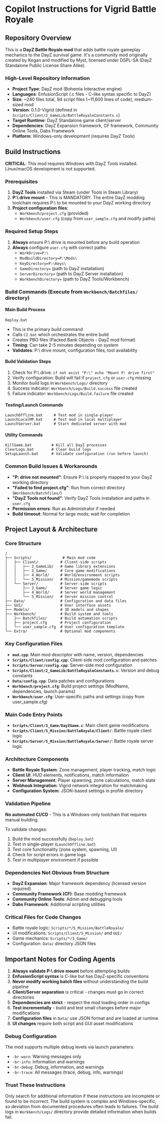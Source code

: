 # Copilot Instructions for Vigrid Battle Royale

## Repository Overview

This is a **DayZ Battle Royale mod** that adds battle royale gameplay mechanics to the DayZ survival game. It's a community mod originally created by Kegan and modified by Myst, licensed under DSPL-SA (DayZ Standalone Public License Share Alike).

### High-Level Repository Information
- **Project Type**: DayZ mod (Bohemia Interactive engine)
- **Languages**: EnfusionScript (.c files - C-like syntax specific to DayZ)
- **Size**: ~240 files total, 94 script files (~11,600 lines of code), medium-sized mod
- **Version**: 0.1.0-Vigrid (defined in `Scripts/Client/2_GameLib/BattleRoyaleConstants.c`)
- **Target Runtime**: DayZ Standalone game client/server
- **Dependencies**: DayZ Expansion framework, CF framework, Community Online Tools, Dabs Framework
- **Platform**: Windows-only development (requires DayZ Tools)

## Build Instructions

**CRITICAL**: This mod requires Windows with DayZ Tools installed. Linux/macOS development is not supported.

### Prerequisites
1. **DayZ Tools** installed via Steam (under Tools in Steam Library)
2. **P:\ drive mount** - This is MANDATORY. The entire DayZ modding toolchain requires P:\ to be mounted to your DayZ working directory
3. **Project configuration files**:
   - `Workbench/project.cfg` (provided)
   - `Workbench/user.cfg` (copy from `user_sample.cfg` and modify paths)

### Required Setup Steps
1. **Always** ensure P:\ drive is mounted before any build operation
2. **Always** configure `user.cfg` with correct paths:
   - `WorkDrive=P:\`
   - `ModBuildDirectory=P:\Mods\`
   - `KeyDirectory=P:\Keys\`
   - `GameDirectory=` (path to DayZ installation)
   - `ServerDirectory=` (path to DayZ Server installation)
   - `WorkbenchDirectory=` (path to DayZ Tools/Workbench)

### Build Commands (Execute from `Workbench/Batchfiles/` directory)

#### Main Build Process
```batch
Deploy.bat
```
- This is the primary build command
- Calls `CI.bat` which orchestrates the entire build
- Creates PBO files (Packed Bank Objects - DayZ mod format)
- **Timing**: Can take 2-5 minutes depending on system
- **Validates**: P:\ drive mount, configuration files, tool availability

#### Build Validation Steps
1. Check for P:\ drive: `if not exist "P:\" echo "Mount P: drive first"`
2. Verify configuration: Build will fail if `project.cfg` or `user.cfg` missing
3. Monitor build logs in `Workbench/Logs/` directory
4. Success indicator: `Workbench/Logs/Build.success` file created
5. Failure indicator: `Workbench/Logs/Build.failure` file created

#### Testing/Launch Commands
```batch
LaunchOffline.bat     # Test mod in single-player
LaunchLocalMP.bat     # Test mod in local multiplayer
LaunchServer.bat      # Start dedicated server with mod
```

#### Utility Commands
```batch
KillGame.bat         # Kill all DayZ processes
ClearLogs.bat        # Clear build logs
SetupLaunch.bat      # Validate configuration (run before launch)
```

### Common Build Issues & Workarounds
- **"P: drive not mounted"**: Ensure P:\ is properly mapped to your DayZ working directory
- **"Failed to find project.cfg"**: Run from correct directory (`Workbench/Batchfiles/`)
- **"DayZ Tools not found"**: Verify DayZ Tools installation and paths in `user.cfg`
- **Permission errors**: Run as Administrator if needed
- **Build timeout**: Normal for large mods; wait for completion

## Project Layout & Architecture

### Core Structure
```
/
├── Scripts/              # Main mod code
│   ├── Client/          # Client-side scripts
│   │   ├── 2_GameLib/   # Game library extensions
│   │   ├── 3_Game/      # Core game modifications
│   │   ├── 4_World/     # World/environment scripts  
│   │   └── 5_Mission/   # Mission/gamemode scripts
│   └── Server/          # Server-side scripts
│       ├── 3_Game/      # Server game logic
│       ├── 4_World/     # Server world management
│       └── 5_Mission/   # Server mission control
├── Data/                # Configuration and data files
├── GUI/                 # User interface assets
├── Models/              # 3D models and shapes
├── Workbench/           # Build system and tools
│   ├── Batchfiles/      # Build automation scripts
│   ├── project.cfg      # Project configuration
│   └── user_sample.cfg  # User configuration template
└── Extra/               # Optional mod components
```

### Key Configuration Files
- **`mod.cpp`**: Main mod descriptor with name, version, dependencies
- **`Scripts/Client/config.cpp`**: Client-side mod configuration and patches
- **`Scripts/Server/config.cpp`**: Server-side mod configuration
- **`Scripts/Client/2_GameLib/BattleRoyaleConstants.c`**: Version and debug constants
- **`Data/config.cpp`**: Data patches and configurations
- **`Workbench/project.cfg`**: Build project settings (ModName, dependencies, launch params)
- **`Workbench/user.cfg`**: User-specific paths and settings (copy from user_sample.cfg)

### Main Code Entry Points
- **`Scripts/Client/3_Game/DayZGame.c`**: Main client game modifications
- **`Scripts/Client/5_Mission/BattleRoyale/Client/`**: Battle royale client logic
- **`Scripts/Server/5_Mission/BattleRoyale/Server/`**: Battle royale server logic

### Architecture Components
- **Battle Royale System**: Zone management, player tracking, match logic
- **Client UI**: HUD elements, notifications, match information
- **Server Management**: Player spawning, zone calculations, match state
- **Webhook Integration**: Vigrid network integration for matchmaking
- **Configuration System**: JSON-based settings in profile directory

### Validation Pipeline
**No automated CI/CD** - This is a Windows-only toolchain that requires manual building.

To validate changes:
1. Build the mod successfully (`Deploy.bat`)
2. Test in single-player (`LaunchOffline.bat`) 
3. Test core functionality (zone system, spawning, UI)
4. Check for script errors in game logs
5. Test in multiplayer environment if possible

### Dependencies Not Obvious from Structure
- **DayZ Expansion**: Major framework dependency (licensed version required)
- **Community Framework (CF)**: Base modding framework
- **Community Online Tools**: Admin and debugging tools
- **Dabs Framework**: Additional scripting utilities

### Critical Files for Code Changes
- Battle royale logic: `Scripts/*/5_Mission/BattleRoyale/`
- UI modifications: `Scripts/Client/5_Mission/` and `GUI/`
- Game mechanics: `Scripts/*/3_Game/`
- Configuration: `Data/` directory JSON files

## Important Notes for Coding Agents

1. **Always validate P:\ drive mount** before attempting builds
2. **EnfusionScript syntax** is C-like but has DayZ-specific conventions
3. **Never modify working batch files** without understanding the build pipeline
4. **Client/Server separation** is critical - changes must go in correct directories
5. **Dependencies are strict** - respect the mod loading order in configs
6. **Test incrementally** - build and test small changes before major modifications
7. **Configuration files** in `Data/` use JSON format and are loaded at runtime
8. **UI changes** require both script and GUI asset modifications

### Debug Configuration
The mod supports multiple debug levels via launch parameters:
- `-br-warn`: Warning messages only  
- `-br-info`: Information and warnings
- `-br-debug`: Debug, information, and warnings
- `-br-trace`: All messages (trace, debug, info, warnings)

### Trust These Instructions
Only search for additional information if these instructions are incomplete or found to be incorrect. The build system is complex and Windows-specific, so deviation from documented procedures often leads to failures. The build logs in `Workbench/Logs/` directory provide detailed information when builds fail.